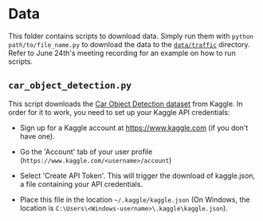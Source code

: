# Data
This folder contains scripts to download data. Simply run them with `python path/to/file_name.py` to download the data to the [`data/traffic`](/data/traffic/) directory. Refer to June 24th's meeting recording for an example on how to run scripts.

## `car_object_detection.py`
This script downloads the [Car Object Detection dataset](https://www.kaggle.com/datasets/sshikamaru/car-object-detection) from Kaggle. In order for it to work, you need to set up your Kaggle API credentials:

* Sign up for a Kaggle account at https://www.kaggle.com (if you don't have one).

* Go the 'Account' tab of your user profile (`https://www.kaggle.com/<username>/account`)

* Select 'Create API Token'. This will trigger the download of kaggle.json, a file containing your API credentials.

* Place this file in the location `~/.kaggle/kaggle.json` (On Windows, the location is `C:\Users\<Windows-username>\.kaggle\kaggle.json`).